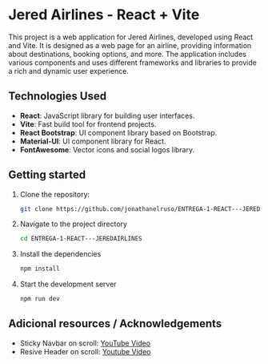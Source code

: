 # Jered Airlines - React + Vite

This project is a web application for Jered Airlines, developed using React and Vite. It is designed as a web page for an airline, providing information about destinations, booking options, and more. The application includes various components and uses different frameworks and libraries to provide a rich and dynamic user experience.

## Technologies Used

- **React**: JavaScript library for building user interfaces.
- **Vite**: Fast build tool for frontend projects.
- **React Bootstrap**: UI component library based on Bootstrap.
- **Material-UI**: UI component library for React.
- **FontAwesome**: Vector icons and social logos library.


## Getting started

1. Clone the repository:
   ```bash
   git clone https://github.com/jonathanelruso/ENTREGA-1-REACT---JEREDAIRLINES.git

2. Navigate to the project directory
    ```bash
    cd ENTREGA-1-REACT---JEREDAIRLINES

3. Install the dependencies
     ```bash
     npm install

4. Start the development server
    ```bash
    npm run dev

## Adicional resources / Acknowledgements

- Sticky Navbar on scroll: [YouTube Video](https://www.youtube.com/watch?v=HoyHhgMYFj4)
- Resive Header on scroll: [Youtube Video](https://www.youtube.com/watch?v=EpccULQMKvY&t=267s)
